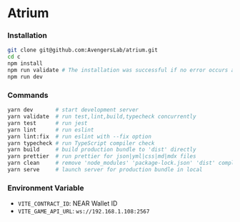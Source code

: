# Atrium

### Installation

```sh
git clone git@github.com:AvengersLab/atrium.git
cd c
npm install
npm run validate # The installation was successful if no error occurs after running 'validate'.
npm run dev
```

### Commands

```sh
yarn dev       # start development server
yarn validate  # run test,lint,build,typecheck concurrently
yarn test      # run jest
yarn lint      # run eslint
yarn lint:fix  # run eslint with --fix option
yarn typecheck # run TypeScript compiler check
yarn build     # build production bundle to 'dist' directly
yarn prettier  # run prettier for json|yml|css|md|mdx files
yarn clean     # remove 'node_modules' 'package-lock.json' 'dist' completely
yarn serve     # launch server for production bundle in local
```

### Environment Variable

- `VITE_CONTRACT_ID`: NEAR Wallet ID
- `VITE_GAME_API_URL`: ```ws://192.168.1.108:2567```